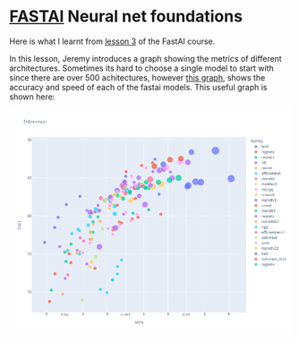 # **[FASTAI](https://www.fast.ai/)** Neural net foundations

Here is what I learnt from [lesson 3](https://course.fast.ai/Lessons/lesson3.html) of the FastAI course. 

In this lesson, Jeremy introduces a graph showing the metrics of different architectures. Sometimes its hard to choose a single model to start with since there are over 500 achitectures, however [this graph](https://www.kaggle.com/code/jhoward/which-image-models-are-best), shows the accuracy and speed of each of the fastai models. This useful graph is shown here:

![](/images/whichmodelsarebest.png "What Models are Best?")
